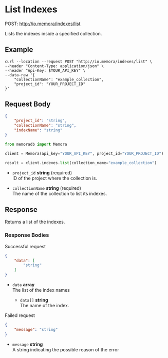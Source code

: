 # List Indexes

POST: http://io.memora/indexes/list

Lists the indexes inside a specified collection.

## Example


```shell
curl --location --request POST "http://io.memora/indexes/list" \
--header "Content-Type: application/json" \
--header "Api-Key: $YOUR_API_KEY" \
--data-raw '{
    "collectionName": "example_collection",
    "project_id": "YOUR_PROJECT_ID"
}'
```

## Request Body

```json
{
    "project_id": "string",
    "collectionName": "string",
    "indexName": "string"
}
```
```python
from memoradb import Memora

client = Memora(api_key="YOUR_API_KEY", project_id="YOUR_PROJECT_ID")

result = client.indexes.list(collection_name="example_collection")
```

- `project_id` __string__ (required)</br> ID of the project where the collection is.

- `collectionName` __string__ (required)</br>The name of the collection to list its indexes.


## Response

Returns a list of the indexes.

### Response Bodies

Successful request
```json
{
    "data": [
        "string"
    ]
}
```
- `data` __array__ </br> The list of the index names

    - `data[]` __string__ </br> The name of the index.

Failed request
```json
{
    "message": "string"
}
```
- `message` __string__ </br> A string indicating the possible reason of the error 